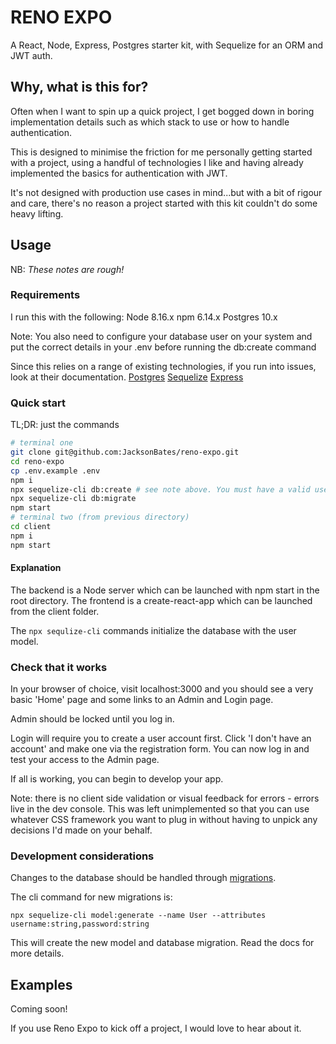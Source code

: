 # RENO EXPO

A React, Node, Express, Postgres starter kit, with Sequelize for an ORM and JWT auth.

## Why, what is this for?

Often when I want to spin up a quick project, I get bogged down in boring implementation details such as which stack to use or how to handle authentication.

This is designed to minimise the friction for me personally getting started with a project, using a handful of technologies I like and having already implemented the basics for authentication with JWT.

It's not designed with production use cases in mind...but with a bit of rigour and care, there's no reason a project started with this kit couldn't do some heavy lifting.

## Usage

NB: _These notes are rough!_

### Requirements

I run this with the following:
Node 8.16.x
npm 6.14.x
Postgres 10.x

Note:
You also need to configure your database user on your system and put the correct
details in your .env before running the db:create command

Since this relies on a range of existing technologies, if you run into issues,
look at their documentation.
[Postgres](https://www.postgresql.org/docs/10)
[Sequelize](https://sequelize.org/v5/)
[Express](https://expressjs.com/en/4x/api.html)

### Quick start

TL;DR: just the commands

```sh
# terminal one
git clone git@github.com:JacksonBates/reno-expo.git
cd reno-expo
cp .env.example .env
npm i
npx sequelize-cli db:create # see note above. You must have a valid user in your .env file
npx sequelize-cli db:migrate
npm start
# terminal two (from previous directory)
cd client
npm i
npm start
```

#### Explanation

The backend is a Node server which can be launched with npm start in the root directory.
The frontend is a create-react-app which can be launched from the client folder.

The `npx sequlize-cli` commands initialize the database with the user model.

### Check that it works

In your browser of choice, visit localhost:3000 and you should see a very basic
'Home' page and some links to an Admin and Login page.

Admin should be locked until you log in.

Login will require you to create a user account first.
Click 'I don't have an account' and make one via the registration form.
You can now log in and test your access to the Admin page.

If all is working, you can begin to develop your app.

Note: there is no client side validation or visual feedback for errors - errors
live in the dev console. This was left unimplemented so that you can use whatever
CSS framework you want to plug in without having to unpick any decisions I'd
made on your behalf.

### Development considerations

Changes to the database should be handled through
[migrations](https://sequelize.org/v5/manual/migrations.html).

The cli command for new migrations is:

`npx sequelize-cli model:generate --name User --attributes username:string,password:string`

This will create the new model and database migration. Read the docs for more details.

## Examples

Coming soon!

If you use Reno Expo to kick off a project, I would love to hear about it.
